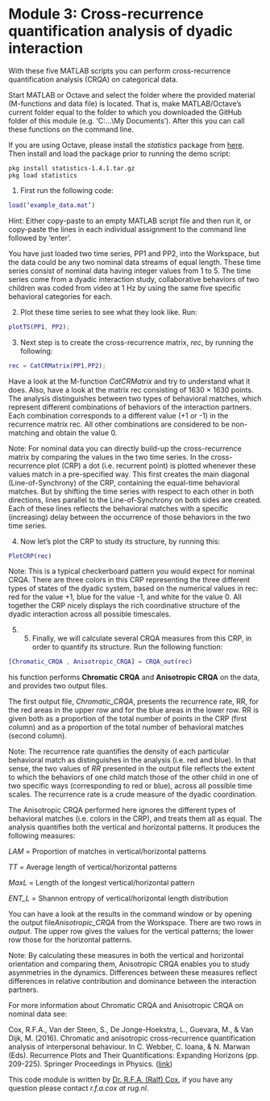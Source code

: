 # Module 3: Cross-recurrence quantification analysis of dyadic interaction

With these five MATLAB scripts you can perform cross-recurrence quantification analysis (CRQA) on categorical data. 

Start MATLAB or Octave and select the folder where the provided material (M-functions and data file) is located. That is, make MATLAB/Octave’s current folder equal to the folder to which you downloaded the GitHub folder of this module (e.g. ‘C:\...\My Documents’). After this you can call these functions on the command line.

If you are using Octave, please install the *statistics* package from [here](https://octave.sourceforge.io/statistics/index.html). Then install and load the package prior to running the demo script:
```
pkg install statistics-1.4.1.tar.gz
pkg load statistics
```

1. First run the following code: 
```matlab
load(‘example_data.mat’)
```

Hint: Either copy-paste to an empty MATLAB script file and then run it, or copy-paste the lines in each individual assignment to the command line followed by ‘enter’.

You have just loaded two time series, PP1 and PP2, into the Workspace, but the data could be any two nominal data streams of equal length. These time series consist of nominal data having integer values from 1 to 5. The time series come from a dyadic interaction study, collaborative behaviors of two children was coded from video at 1 Hz by using the same five specific behavioral categories for each.

2. Plot these time series to see what they look like. Run:
```matlab
plotTS(PP1, PP2);
```

3. Next step is to create the cross-recurrence matrix, *rec*, by running the following:
```matlab
rec = CatCRMatrix(PP1,PP2);
```

Have a look at the M-function *CatCRMatrix* and try to understand what it does. Also, have a look at the matrix rec consisting of 1630 × 1630 points. The analysis distinguishes between two types of behavioral matches, which represent different combinations of behaviors of the interaction partners. Each combination corresponds to a different value (+1 or -1) in the recurrence matrix rec. All other combinations are considered to be non-matching and obtain the value 0.

Note: For nominal data you can directly build-up the cross-recurrence matrix by comparing the values in the two time series. In the cross-recurrence plot (CRP) a dot (i.e. recurrent point) is plotted whenever these values match in a pre-specified way. This first creates the main diagonal (Line-of-Synchrony) of the CRP, containing the equal-time behavioral matches. But by shifting the time series with respect to each other in both directions, lines parallel to the Line-of-Synchrony on both sides are created. Each of these lines reflects the behavioral matches with a specific (increasing) delay between the occurrence of those behaviors in the two time series.

4. Now let’s plot the CRP to study its structure, by running this:
```matlab
PlotCRP(rec)
```

Note: This is a typical checkerboard pattern you would expect for nominal CRQA. There are three colors in this CRP representing the three different types of states of the dyadic system, based on the numerical values in rec: red for the value +1, blue for the value -1, and white for the value 0. All together the CRP nicely displays the rich coordinative structure of the dyadic interaction across all possible timescales.

5. 5. Finally, we will calculate several CRQA measures from this CRP, in order to quantify its structure. Run the following function:
```matlab
[Chromatic_CRQA , Anisotropic_CRQA] = CRQA_out(rec)
```

his function performs **Chromatic CRQA** and **Anisotropic CRQA** on the data, and provides two output files.

The first output file, *Chromatic_CRQA*, presents the recurrence rate, RR, for the red areas in the upper row and for the blue areas in the lower row. RR is given both as a proportion of the total number of points in the CRP (first column) and as a proportion of the total number of behavioral matches (second column).

Note: The recurrence rate quantifies the density of each particular behavioral match as distinguishes in the analysis (i.e. red and blue). In that sense, the two values of *RR* presented in the output file reflects the extent to which the behaviors of one child match those of the other child in one of two specific ways (corresponding to red or blue), across all possible time scales. The recurrence rate is a crude measure of the dyadic coordination.

The Anisotropic CRQA performed here ignores the different types of behavioral matches (i.e. colors in the CRP), and treats them all as equal. The analysis quantifies both the vertical and horizontal patterns. It produces the following measures:

*LAM* = Proportion of matches in vertical/horizontal patterns

*TT* = Average length of vertical/horizontal patterns

*MaxL* = Length of the longest vertical/horizontal pattern

*ENT_L* = Shannon entropy of vertical/horizontal length distribution

You can have a look at the results in the command window or by opening the output file*Anisotropic_CRQA* from the Workspace. There are two rows in *output*. The upper row gives the values for the vertical patterns; the lower row those for the horizontal patterns.

Note: By calculating these measures in both the vertical and horizontal orientation and comparing them, Anisotropic CRQA enables you to study asymmetries in the dynamics. Differences between these measures reflect differences in relative contribution and dominance between the interaction partners.

For more information about Chromatic CRQA and Anisotropic CRQA on nominal data see:

Cox, R.F.A., Van der Steen, S., De Jonge-Hoekstra, L., Guevara, M., & Van Dijk, M. (2016). Chromatic and anisotropic cross-recurrence quantification analysis of interpersonal behaviour. In C. Webber, C. Ioana, & N. Marwan (Eds). Recurrence Plots and Their Quantifications: Expanding Horizons (pp. 209-225). Springer Proceedings in Physics. ([link](https://www.researchgate.net/publication/299511690_Chromatic_and_Anisotropic_Cross-Recurrence_Quantification_Analysis_of_Interpersonal_Behavior))

This code module is written by [Dr. R.F.A. (Ralf) Cox](https://www.rug.nl/staff/r.f.a.cox/), if you have any question please contact *r.f.a.cox at rug.nl*.